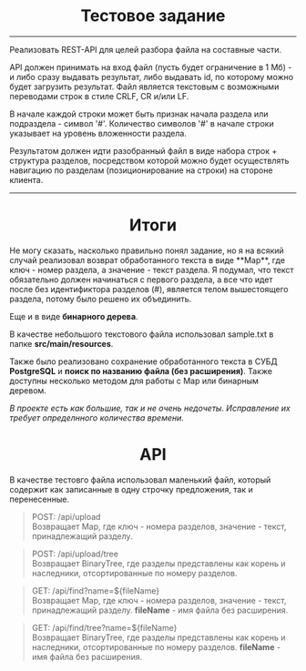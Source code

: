<h1 align="center">Тестовое задание</h1>

<hr>
Реализовать REST-API для целей разбора файла на составные части.

API должен принимать на вход файл (пусть будет ограничение в 1 Мб) - и либо сразу выдавать
результат, либо выдавать id, по которому можно будет загрузить результат. Файл является текстовым с
возможными переводами строк в стиле CRLF, CR и/или LF.

В начале каждой строки может быть признак начала раздела или подраздела - символ '#'. Количество
символов '#' в начале строки указывает на уровень вложенности раздела.

Результатом должен идти разобранный файл в виде набора строк + структура разделов, посредством
которой можно будет осуществлять навигацию по разделам (позиционирование на строки) на стороне
клиента. 

<hr>

<h1 align="center">Итоги</h1>
Не могу сказать, насколько правильно понял задание, но я на всякий случай
реализовал возврат обработанного текста в виде **Map**, где ключ - номер раздела, 
а значение - текст раздела. Я подумал, что текст обязательно должен начинаться с первого раздела, а все что идет после без идентификтора
разделов (#), является телом вышестоящего раздела, потому было решено их объединить.

Еще и в виде **бинарного дерева**.

В качестве небольшого текстового файла использовал sample.txt в папке **src/main/resources**.

Также было реализовано сохранение обработанного текста в СУБД **PostgreSQL** и 
**поиск по названию файла (без расширения)**. Также доступны несколько методом для работы
с Map или бинарным деревом.

_В проекте есть как большие, так и не очень недочеты. 
Исправление их требует определнного количества времени._

<h1 align="center">API</h1>

В качестве тестовго файла использовал маленький файл, 
который содержит как записанные в одну строчку предложения, так и перенесенные.

> POST: /api/upload  
Возвращает Map, где ключ - номера разделов, значение - текст, принадлежащий разделу.

> POST: /api/upload/tree  
Возвращает BinaryTree, где разделы представлены как корень и наследники, отсортированные по номеру разделов.

> GET: /api/find?name=${fileName}  
Возвращает Map, где ключ - номера разделов, значение - текст, принадлежащий разделу. **fileName** - имя файла без расширения.

> GET: /api/find/tree?name=${fileName}  
Возвращает BinaryTree, где разделы представлены как корень и наследники, отсортированные по номеру разделов. **fileName** - имя файла без расширения.

